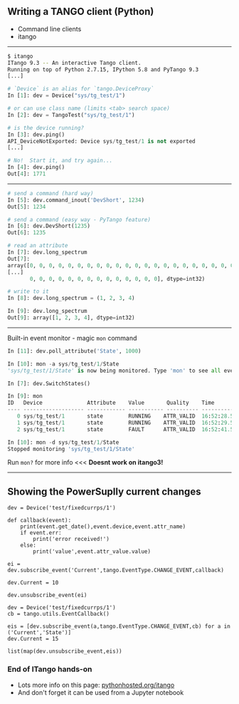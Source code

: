 ## Writing a TANGO client (Python)

 * Command line clients
 * itango

----

``` bash
$ itango
ITango 9.3 -- An interactive Tango client.
Running on top of Python 2.7.15, IPython 5.8 and PyTango 9.3
[...]
```

```python
# `Device` is an alias for `tango.DeviceProxy`
In [1]: dev = Device("sys/tg_test/1")

# or can use class name (limits <tab> search space)
In [2]: dev = TangoTest("sys/tg_test/1")

# is the device running?
In [3]: dev.ping()
API_DeviceNotExported: Device sys/tg_test/1 is not exported
[...]

# No!  Start it, and try again...
In [4]: dev.ping()
Out[4]: 1771

```
----

```python
# send a command (hard way)
In [5]: dev.command_inout('DevShort', 1234)
Out[5]: 1234

# send a command (easy way - PyTango feature)
In [6]: dev.DevShort(1235)
Out[6]: 1235

# read an attribute
In [7]: dev.long_spectrum
Out[7]:
array([0, 0, 0, 0, 0, 0, 0, 0, 0, 0, 0, 0, 0, 0, 0, 0, 0, 0, 0, 0, 0, 0,
[...]
       0, 0, 0, 0, 0, 0, 0, 0, 0, 0, 0, 0, 0, 0], dtype=int32)

# write to it
In [8]: dev.long_spectrum = (1, 2, 3, 4)

In [9]: dev.long_spectrum
Out[9]: array([1, 2, 3, 4], dtype=int32)
```

---

Built-in event monitor - magic `mon` command

```python
In [11]: dev.poll_attribute('State', 1000)

In [10]: mon -a sys/tg_test/1/State
'sys/tg_test/1/State' is now being monitored. Type 'mon' to see all events

In [7]: dev.SwitchStates()

In [9]: mon
ID   Device              Attribute    Value       Quality    Time            
---- ------------------- ------------ ----------- ---------- ---------------
   0 sys/tg_test/1       state        RUNNING    ATTR_VALID  16:52:28.564090
   1 sys/tg_test/1       state        RUNNING    ATTR_VALID  16:52:29.564329
   2 sys/tg_test/1       state        FAULT      ATTR_VALID  16:52:41.564279

In [10]: mon -d sys/tg_test/1/State
Stopped monitoring 'sys/tg_test/1/State'

```

Run `mon?` for more info <<< **Doesnt work on itango3!**

---

## Showing the PowerSuplly current changes

```
dev = Device('test/fixedcurrps/1')

def callback(event):
    print(event.get_date(),event.device,event.attr_name)
    if event.err:
        print('error received!')
    else:
        print('value',event.attr_value.value)

ei = dev.subscribe_event('Current',tango.EventType.CHANGE_EVENT,callback)

dev.Current = 10

dev.unsubscribe_event(ei)
```

```
dev = Device('test/fixedcurrps/1')
cb = tango.utils.EventCallback()

eis = [dev.subscribe_event(a,tango.EventType.CHANGE_EVENT,cb) for a in ('Current','State')]
dev.Current = 15

list(map(dev.unsubscribe_event,eis))
```


### End of ITango hands-on

* Lots more info on this page:  [pythonhosted.org/itango](https://pythonhosted.org/itango/)
* And don't forget it can be used from a Jupyter notebook
